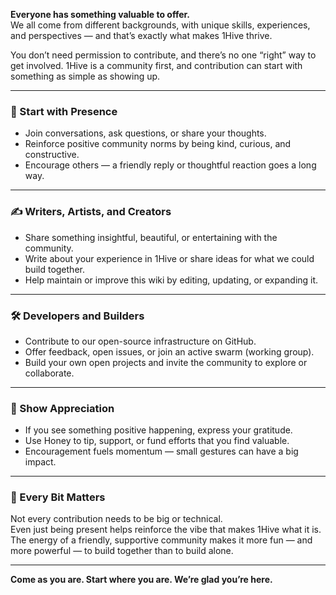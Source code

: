 
**Everyone has something valuable to offer.**  
We all come from different backgrounds, with unique skills, experiences, and perspectives — and that’s exactly what makes 1Hive thrive.

You don’t need permission to contribute, and there’s no one “right” way to get involved. 1Hive is a community first, and contribution can start with something as simple as showing up.

---

### 🌼 Start with Presence

- Join conversations, ask questions, or share your thoughts.
- Reinforce positive community norms by being kind, curious, and constructive.
- Encourage others — a friendly reply or thoughtful reaction goes a long way.

---

### ✍ Writers, Artists, and Creators

- Share something insightful, beautiful, or entertaining with the community.
- Write about your experience in 1Hive or share ideas for what we could build together.
- Help maintain or improve this wiki by editing, updating, or expanding it.

---

### 🛠 Developers and Builders

- Contribute to our open-source infrastructure on GitHub.
- Offer feedback, open issues, or join an active swarm (working group).
- Build your own open projects and invite the community to explore or collaborate.

---

### 💛 Show Appreciation

- If you see something positive happening, express your gratitude.
- Use Honey to tip, support, or fund efforts that you find valuable.
- Encouragement fuels momentum — small gestures can have a big impact.

---

### 🐝 Every Bit Matters

Not every contribution needs to be big or technical.  
Even just being present helps reinforce the vibe that makes 1Hive what it is. The energy of a friendly, supportive community makes it more fun — and more powerful — to build together than to build alone.

---

**Come as you are. Start where you are. We’re glad you’re here.**